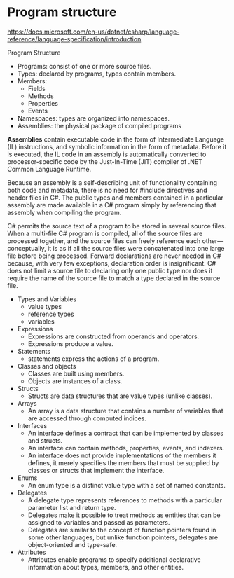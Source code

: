 # Program structure

https://docs.microsoft.com/en-us/dotnet/csharp/language-reference/language-specification/introduction


Program Structure
- Programs: consist of one or more source files.
- Types: declared by programs, types contain members.
- Members:
  - Fields
  - Methods
  - Properties
  - Events
- Namespaces: types are organized into namespaces.
- Assemblies: the physical package of compiled programs


**Assemblies** contain executable code in the form of Intermediate Language (IL) instructions, and symbolic information in the form of metadata. Before it is executed, the IL code in an assembly is automatically converted to processor-specific code by the Just-In-Time (JIT) compiler of .NET Common Language Runtime.

Because an assembly is a self-describing unit of functionality containing both code and metadata, there is no need for #include directives and header files in C#. The public types and members contained in a particular assembly are made available in a C# program simply by referencing that assembly when compiling the program.

C# permits the source text of a program to be stored in several source files. When a multi-file C# program is compiled, all of the source files are processed together, and the source files can freely reference each other—conceptually, it is as if all the source files were concatenated into one large file before being processed. Forward declarations are never needed in C# because, with very few exceptions, declaration order is insignificant. C# does not limit a source file to declaring only one public type nor does it require the name of the source file to match a type declared in the source file.



* Types and Variables
  - value types
  - reference types
  - variables
* Expressions
  - Expressions are constructed from operands and operators.
  - Expressions produce a value.
* Statements
  - statements express the actions of a program.
* Classes and objects
  - Classes are built using members.
  - Objects are instances of a class.
* Structs
  - Structs are data structures that are value types (unlike classes).
* Arrays
  - An array is a data structure that contains a number of variables that are accessed through computed indices.
* Interfaces
  - An interface defines a contract that can be implemented by classes and structs.
  - An interface can contain methods, properties, events, and indexers.
  - An interface does not provide implementations of the members it defines, it merely specifies the members that must be supplied by classes or structs that implement the interface.
* Enums
  - An enum type is a distinct value type with a set of named constants.
* Delegates
  - A delegate type represents references to methods with a particular parameter list and return type.
  - Delegates make it possible to treat methods as entities that can be assigned to variables and passed as parameters.
  - Delegates are similar to the concept of function pointers found in some other languages, but unlike function pointers, delegates are object-oriented and type-safe.
* Attributes
  - Attributes enable programs to specify additional declarative information about types, members, and other entities.

